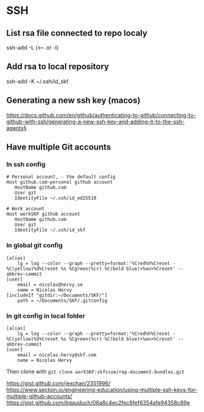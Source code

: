 # SSH

## List rsa file connected to repo localy

ssh-add -L (<-- or -l)

## Add rsa to local repository

ssh-add -K ~/.ssh/id_skf

## Generating a new ssh key (macos)

https://docs.github.com/en/github/authenticating-to-github/connecting-to-github-with-ssh/generating-a-new-ssh-key-and-adding-it-to-the-ssh-agentx§

## Have multiple Git accounts

### In ssh config

```
# Personal account, - the default config
Host github.com-personal github account
   HostName github.com
   User git
   IdentityFile ~/.ssh/id_ed25519

# Work account
Host workSKF github account
   HostName github.com
   User git
   IdentityFile ~/.ssh/id_skf
```

### In global git config

```
[alias]
	lg = log --color --graph --pretty=format:'%Cred%h%Creset -%C(yellow)%d%Creset %s %Cgreen(%cr) %C(bold blue)<%an>%Creset' --abbrev-commit
[user]
	email = nicolas@hervy.se
	name = Nicolas Hervy
[includeIf "gitdir:~/Documents/SKF/"]
    path = ~/Documents/SKF/.gitconfig
```

### In git config in local folder

```
[alias]
	lg = log --color --graph --pretty=format:'%Cred%h%Creset -%C(yellow)%d%Creset %s %Cgreen(%cr) %C(bold blue)<%an>%Creset' --abbrev-commit
[user]
	email = nicolas.hervy@skf.com
	name = Nicolas Hervy
```

Then clone with `git clone workSKF:skfccoe/rep-document-bundles.git`

https://gist.github.com/jexchan/2351996/
https://www.section.io/engineering-education/using-multiple-ssh-keys-for-multiple-github-accounts/
https://gist.github.com/bgauduch/06a8c4ec2fec8fef6354afe94358c89e
